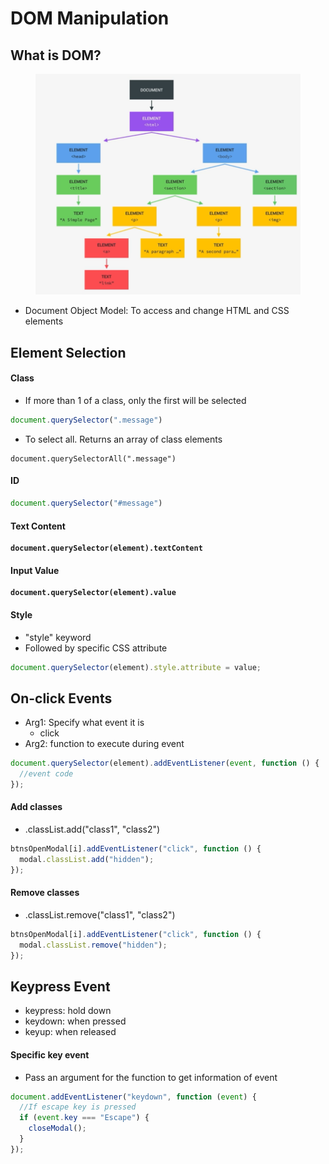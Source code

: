# DOM Manipulation

## What is DOM?

<figure><img src="../.gitbook/assets/image (2).png" alt=""><figcaption></figcaption></figure>

* Document Object Model: To access and change HTML and CSS elements

##

## Element Selection

#### Class

* If more than 1 of a class, only the first will be selected

```javascript
document.querySelector(".message")
```

* To select all. Returns an array of class elements

```
document.querySelectorAll(".message")
```

#### ID

```javascript
document.querySelector("#message")
```

#### Text Content

<pre class="language-javascript"><code class="lang-javascript"><strong>document.querySelector(element).textContent
</strong></code></pre>

#### Input Value

<pre class="language-javascript"><code class="lang-javascript"><strong>document.querySelector(element).value
</strong></code></pre>

#### Style

* "style" keyword
* Followed by specific CSS attribute

```javascript
document.querySelector(element).style.attribute = value;
```

##

## On-click Events

* Arg1: Specify what event it is
  * click
* Arg2: function to execute during event

```javascript
document.querySelector(element).addEventListener(event, function () {
  //event code
});

```

#### Add classes

* .classList.add("class1", "class2")

```javascript
btnsOpenModal[i].addEventListener("click", function () {
  modal.classList.add("hidden");
});
```

#### Remove classes

* .classList.remove("class1", "class2")

```javascript
btnsOpenModal[i].addEventListener("click", function () {
  modal.classList.remove("hidden");
});
```



## Keypress Event

* keypress: hold down
* keydown: when pressed
* keyup: when released

#### Specific key event

* Pass an argument for the function to get information of event

```javascript
document.addEventListener("keydown", function (event) {
  //If escape key is pressed
  if (event.key === "Escape") {
    closeModal();
  }
});
```
